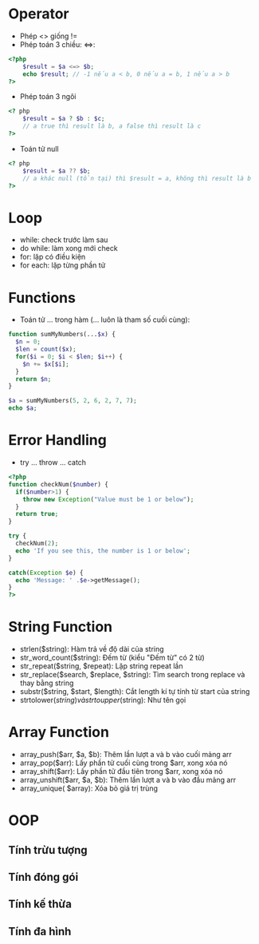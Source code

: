 # Operator

- Phép <> giống !=
- Phép toán 3 chiều: <=>:

```php
<?php
    $result = $a <=> $b;
    echo $result; // -1 nếu a < b, 0 nếu a = b, 1 nếu a > b
?>
```

- Phép toán 3 ngôi

```php
<? php
    $result = $a ? $b : $c;
    // a true thì result là b, a false thì result là c
?>
```

- Toán tử null

```php
<? php
    $result = $a ?? $b;
    // a khác null (tồn tại) thì $result = a, không thì result là b
?>
```

# Loop

- while: check trước làm sau
- do while: làm xong mới check
- for: lặp có điều kiện
- for each: lặp từng phần tử

# Functions

- Toán tử ... trong hàm (... luôn là tham số cuối cùng):

```php
function sumMyNumbers(...$x) {
  $n = 0;
  $len = count($x);
  for($i = 0; $i < $len; $i++) {
    $n += $x[$i];
  }
  return $n;
}

$a = sumMyNumbers(5, 2, 6, 2, 7, 7);
echo $a;
```

# Error Handling

- try ... throw ... catch

```php
<?php
function checkNum($number) {
  if($number>1) {
    throw new Exception("Value must be 1 or below");
  }
  return true;
}

try {
  checkNum(2);
  echo 'If you see this, the number is 1 or below';
}

catch(Exception $e) {
  echo 'Message: ' .$e->getMessage();
}
?>
```

# String Function

- strlen($string): Hàm trả về độ dài của string
- str_word_count($string): Đếm từ (kiểu "Đếm từ" có 2 từ)
- str_repeat($string, $repeat): Lặp string repeat lần
- str_replace($search, $replace, $string): Tìm search trong replace và thay bằng string
- substr($string, $start, $length): Cắt length kí tự tính từ start của string
- strtolower($string) và strtoupper($string): Như tên gọi

# Array Function

- array_push($arr, $a, $b): Thêm lần lượt a và b vào cuối mảng arr
- array_pop($arr): Lấy phần tử cuối cùng trong $arr, xong xóa nó
- array_shift($arr): Lấy phần tử đầu tiên trong $arr, xong xóa nó
- array_unshift($arr, $a, $b): Thêm lần lượt a và b vào đầu mảng arr
- array_unique( $array): Xóa bỏ giá trị trùng

# OOP

## Tính trừu tượng

## Tính đóng gói

## Tính kế thừa

## Tính đa hình
